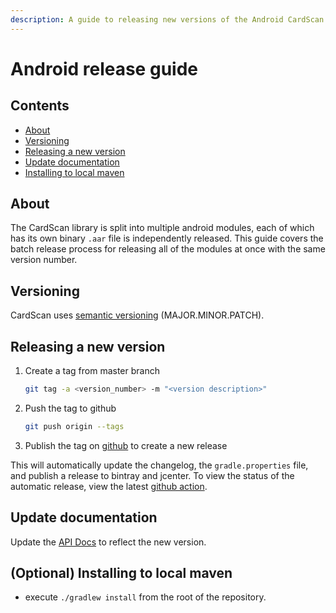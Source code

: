 ```yaml
---
description: A guide to releasing new versions of the Android CardScan SDK.
---
```


# Android release guide

## Contents

* [About](release-guide.md#about)
* [Versioning](release-guide.md#versioning)
* [Releasing a new version](release-guide.md#releasing-a-new-version)
* [Update documentation](release-guide.md#update-documentation)
* [Installing to local maven](release-guide.md#optional-installing-to-local-maven)

## About
The CardScan library is split into multiple android modules, each of which has its own binary `.aar` file is
independently released. This guide covers the batch release process for releasing all of the modules at once with the
same version number.

## Versioning
CardScan uses [semantic versioning](https://semver.org/) \(MAJOR.MINOR.PATCH\).

## Releasing a new version
1. Create a tag from master branch

   ```bash
   git tag -a <version_number> -m "<version description>"
   ```

2. Push the tag to github

   ```bash
   git push origin --tags
   ```

3. Publish the tag on [github](https://github.com/getbouncer/cardscan-android/releases) to create a new release

This will automatically update the changelog, the `gradle.properties` file, and publish a release to bintray and
jcenter. To view the status of the automatic release, view the latest
[github action](https://github.com/getbouncer/cardscan-android/actions?query=event%3Arelease).

## Update documentation
Update the [API Docs](https://github.com/getbouncer/apidocs/blob/master/card-scan/android-integration-guide/README.md)
to reflect the new version.

## \(Optional\) Installing to local maven
* execute `./gradlew install` from the root of the repository.

